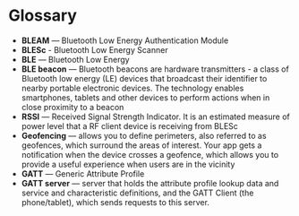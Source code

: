 # Glossary

- **BLEAM** — Bluetooth Low Energy Authentication Module
- **BLESc** - Bluetooth Low Energy Scanner
- **BLE** — Bluetooth Low Energy
- **BLE beacon** — Bluetooth beacons are hardware transmitters - a class of Bluetooth low energy (LE) devices that broadcast their identifier to nearby portable electronic devices. The technology enables smartphones, tablets and other devices to perform actions when in close proximity to a beacon
- **RSSI** — Received Signal Strength Indicator. It is an estimated measure of power level that a RF client device is receiving from BLESc
- **Geofencing** — allows you to define perimeters, also referred to as geofences, which surround the areas of interest. Your app gets a notification when the device crosses a geofence, which allows you to provide a useful experience when users are in the vicinity
- **GATT** — Generic Attribute Profile
- **GATT server** — server that holds the attribute profile lookup data and service and characteristic definitions, and the GATT Client (the phone/tablet), which sends requests to this server.